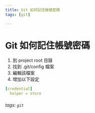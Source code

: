 ```yaml
---
title: Git 如何記住帳號密碼
tags: [git]

---
```


# Git 如何記住帳號密碼

1. 到 project root 目錄
2. 找到 .git/config 檔案
3. 編輯該檔案
4. 增加以下設定
```yml
[credential]
  helper = store
```


###### tags: `git`
